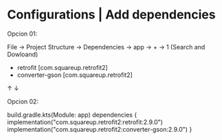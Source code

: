 # Configurations | Add dependencies

Opcion 01:

File -> Project Structure -> Dependencies -> app -> + -> 1
(Search and Dowloand)
  - retrofit [com.squareup.retrofit2]
  - converter-gson [com.squareup.retrofit2]
 
↑
↓

Opcion 02:

build.gradle.kts(Module: app) 
 dependencies {
    implementation("com.squareup.retrofit2:retrofit:2.9.0")
    implementation("com.squareup.retrofit2:converter-gson:2.9.0")
 }
